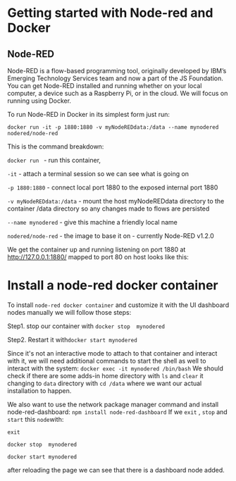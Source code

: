 # Getting started with Node-red and Docker
## Node-RED
Node-RED is a flow-based programming tool, originally developed by IBM’s Emerging Technology Services team and now a part of the JS Foundation.
You can get Node-RED installed and running whether on your local computer, a device such as a Raspberry Pi, or in the cloud. We will focus on running using Docker. 

To run Node-RED in Docker in its simplest form just run:

```
docker run -it -p 1880:1880 -v myNodeREDdata:/data --name mynodered nodered/node-red

```

This is the command breakdown:

`docker run `                          - run this container,

`-it`                                         - attach a terminal session so we can see what is going on

`-p 1880:1880`                       - connect local port 1880 to the exposed internal port 1880    

`-v myNodeREDdata:/data`  - mount the host myNodeREDdata directory to the container /data directory so any changes made to flows are persisted    

`--name mynodered`             - give this machine a friendly local name    

`nodered/node-red`               - the image to base it on - currently Node-RED v1.2.0

We get the container up and running listening on port 1880 at http://127.0.0.1:1880/ mapped to port 80 on host looks like this:

# Install a node-red docker container
To install  `node-red docker container` and customize it with the UI dashboard nodes manually we will follow those steps:

Step1. stop our container with `docker stop  mynodered` 

Step2. Restart it with`docker start mynodered`

Since it's not an interactive mode to attach to that container and interact with it, we will need additional commands to start the shell as well to interact with the system:
`docker exec -it mynodered /bin/bash`
We should check if there are some adds-in home directory with `ls` and `clear` it changing to `data` directory with `cd /data` where we want our actual installation to happen.

We also want to use the network package manager command  and install node-red-dashboard:
`npm install node-red-dashboard`
If we `exit` , `stop` and `start` this `node`with:

`exit`

`docker stop  mynodered`

`docker start mynodered`

after reloading the page we can see that there is a dashboard node added.
